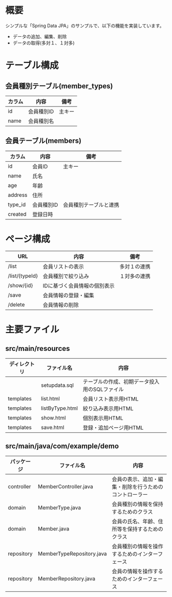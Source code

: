 # 概要
シンプルな「Spring Data JPA」のサンプルで、以下の機能を実装しています。
- データの追加、編集、削除
- データの取得(多対１、１対多)

# テーブル構成
## 会員種別テーブル(member_types)
| カラム | 内容 | 備考 |
|---|---|---|
| id | 会員種別ID | 主キー
| name | 会員種別名 | |

## 会員テーブル(members)
| カラム | 内容 | 備考 |
|---|---|---|
| id | 会員ID | 主キー
| name | 氏名 | |
| age | 年齢 | |
| address | 住所 | |
| type_id | 会員種別ID | 会員種別テーブルと連携 |
| created | 登録日時 | |

# ページ構成
| URL | 内容 | 備考 |
|---|---|---|
| /list | 会員リストの表示 | 多対１の連携 |
| /list/{typeId} | 会員種別で絞り込み | １対多の連携 |
| /show/{id} | IDに基づく会員情報の個別表示 | |
| /save | 会員情報の登録・編集 | |
| /delete| 会員情報の削除 | |

# 主要ファイル
## src/main/resources
| ディレクトリ | ファイル名 | 内容 |
|---|---|---|
|  | setupdata.sql | テーブルの作成、初期データ投入用のSQLファイル |
| templates | list.html | 会員リスト表示用HTML |
| templates | listByType.html | 絞り込み表示用HTML |
| templates | show.html | 個別表示用HTML |
| templates | save.html | 登録・追加ページ用HTML |

## src/main/java/com/example/demo
| パッケージ | ファイル名 | 内容 |
|---|---|---|
| controller | MemberController.java | 会員の表示、追加・編集・削除を行うためのコントローラー |
| domain | MemberType.java | 会員種別の情報を保持するためのクラス |
| domain | Member.java | 会員の氏名、年齢、住所等を保持するためのクラス |
| repository | MemberTypeRepository.java | 会員種別の情報を操作するためのインターフェース |
| repository | MemberRepository.java | 会員の情報を操作するためのインターフェース |
